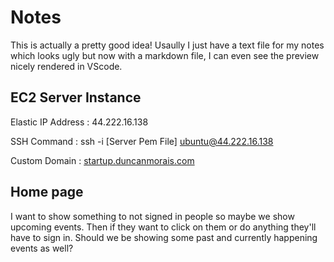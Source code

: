 # Notes

This is actually a pretty good idea! Usaully I just have a text file for my notes which looks ugly but now with a markdown file, I can even see the preview nicely rendered in VScode.

## EC2 Server Instance
Elastic IP Address : 44.222.16.138

SSH Command : ssh -i [Server Pem File] ubuntu@44.222.16.138

Custom Domain : [startup.duncanmorais.com](http://startup.duncanmorais.com)


## Home page
I want to show something to not signed in people so maybe we show upcoming events.
Then if they want to click on them or do anything they'll have to sign in.
Should we be showing some past and currently happening events as well?
